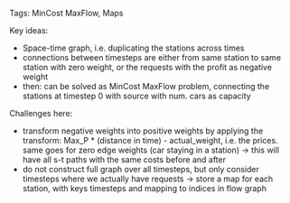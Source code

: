 Tags: MinCost MaxFlow, Maps

Key ideas:
* Space-time graph, i.e. duplicating the stations across times
* connections between timesteps are either from same station to same station with zero weight, or the requests with the profit as negative weight
* then: can be solved as MinCost MaxFlow problem, connecting the stations at timestep 0 with source with num. cars as capacity

Challenges here:
* transform negative weights into positive weights by applying the transform: Max_P * (distance in time) - actual_weight, i.e. the prices. same goes for zero edge weights (car staying in a station) -> this will have all s-t paths with the same costs before and after
* do not construct full graph over all timesteps, but only consider timesteps where we actually have requests -> store a map for each station, with keys timesteps and mapping to indices in flow graph